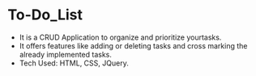 # To-Do_List
* It is a CRUD Application to organize and prioritize yourtasks.
* It offers features like adding or deleting tasks and cross marking the
already implemented tasks.
* Tech Used: HTML, CSS, JQuery.
